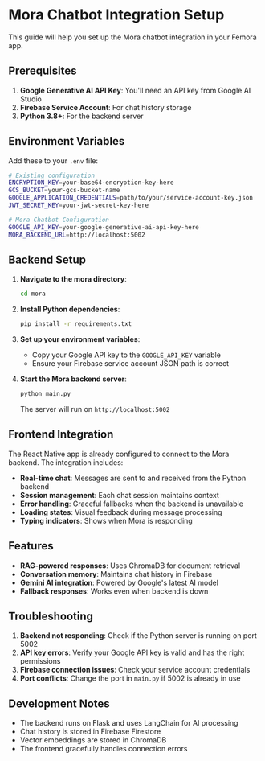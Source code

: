 # Mora Chatbot Integration Setup

This guide will help you set up the Mora chatbot integration in your Femora app.

## Prerequisites

1. **Google Generative AI API Key**: You'll need an API key from Google AI Studio
2. **Firebase Service Account**: For chat history storage
3. **Python 3.8+**: For the backend server

## Environment Variables

Add these to your `.env` file:

```bash
# Existing configuration
ENCRYPTION_KEY=your-base64-encryption-key-here
GCS_BUCKET=your-gcs-bucket-name
GOOGLE_APPLICATION_CREDENTIALS=path/to/your/service-account-key.json
JWT_SECRET_KEY=your-jwt-secret-key-here

# Mora Chatbot Configuration
GOOGLE_API_KEY=your-google-generative-ai-api-key-here
MORA_BACKEND_URL=http://localhost:5002
```

## Backend Setup

1. **Navigate to the mora directory**:
   ```bash
   cd mora
   ```

2. **Install Python dependencies**:
   ```bash
   pip install -r requirements.txt
   ```

3. **Set up your environment variables**:
   - Copy your Google API key to the `GOOGLE_API_KEY` variable
   - Ensure your Firebase service account JSON path is correct

4. **Start the Mora backend server**:
   ```bash
   python main.py
   ```

   The server will run on `http://localhost:5002`

## Frontend Integration

The React Native app is already configured to connect to the Mora backend. The integration includes:

- **Real-time chat**: Messages are sent to and received from the Python backend
- **Session management**: Each chat session maintains context
- **Error handling**: Graceful fallbacks when the backend is unavailable
- **Loading states**: Visual feedback during message processing
- **Typing indicators**: Shows when Mora is responding

## Features

- **RAG-powered responses**: Uses ChromaDB for document retrieval
- **Conversation memory**: Maintains chat history in Firebase
- **Gemini AI integration**: Powered by Google's latest AI model
- **Fallback responses**: Works even when backend is down

## Troubleshooting

1. **Backend not responding**: Check if the Python server is running on port 5002
2. **API key errors**: Verify your Google API key is valid and has the right permissions
3. **Firebase connection issues**: Check your service account credentials
4. **Port conflicts**: Change the port in `main.py` if 5002 is already in use

## Development Notes

- The backend runs on Flask and uses LangChain for AI processing
- Chat history is stored in Firebase Firestore
- Vector embeddings are stored in ChromaDB
- The frontend gracefully handles connection errors
